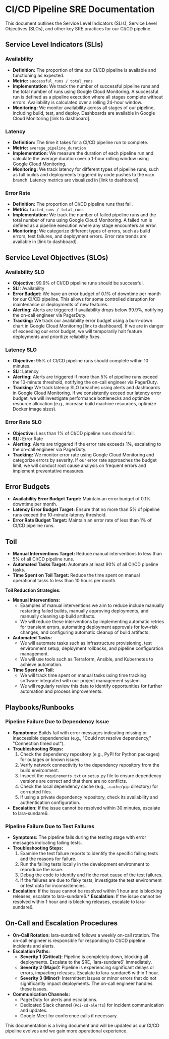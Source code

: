 # CI/CD Pipeline SRE Documentation

This document outlines the Service Level Indicators (SLIs), Service Level Objectives (SLOs), and other key SRE practices for our CI/CD pipeline.

## Service Level Indicators (SLIs)

### Availability

* **Definition:** The proportion of time our CI/CD pipeline is available and functioning as expected.
* **Metric:** `successful_runs / total_runs`
* **Implementation:** We track the number of successful pipeline runs and the total number of runs using Google Cloud Monitoring. A successful run is defined as a pipeline execution where all stages complete without errors. Availability is calculated over a rolling 24-hour window.
* **Monitoring:** We monitor availability across all stages of our pipeline, including build, test, and deploy.  Dashboards are available in Google Cloud Monitoring  [link to dashboard].

### Latency

* **Definition:** The time it takes for a CI/CD pipeline run to complete.
* **Metric:** `average_pipeline_duration`
* **Implementation:** We measure the duration of each pipeline run and calculate the average duration over a 1-hour rolling window using Google Cloud Monitoring.
* **Monitoring:** We track latency for different types of pipeline runs, such as full builds and deployments triggered by code pushes to the `main` branch. Latency metrics are visualized in  [link to dashboard].

### Error Rate

* **Definition:** The proportion of CI/CD pipeline runs that fail.
* **Metric:** `failed_runs / total_runs`
* **Implementation:** We track the number of failed pipeline runs and the total number of runs using Google Cloud Monitoring. A failed run is defined as a pipeline execution where any stage encounters an error.
* **Monitoring:** We categorize different types of errors, such as build errors, test failures, and deployment errors. Error rate trends are available in [link to dashboard].


## Service Level Objectives (SLOs)

### Availability SLO

* **Objective:** 99.9% of CI/CD pipeline runs should be successful.
* **SLI:** Availability
* **Error Budget:** We have an error budget of 0.1% of downtime per month for our CI/CD pipeline. This allows for some controlled disruption for maintenance or deployments of new features.
* **Alerting:** Alerts are triggered if availability drops below 99.9%, notifying the on-call engineer via PagerDuty.
* **Tracking:** We track our availability error budget using a burn-down chart in Google Cloud Monitoring [link to dashboard]. If we are in danger of exceeding our error budget, we will temporarily halt feature deployments and prioritize reliability fixes.

### Latency SLO

* **Objective:** 95% of CI/CD pipeline runs should complete within 10 minutes.
* **SLI:** Latency
* **Alerting:** Alerts are triggered if more than 5% of pipeline runs exceed the 10-minute threshold, notifying the on-call engineer via PagerDuty.
* **Tracking:** We track latency SLO breaches using alerts and dashboards in Google Cloud Monitoring. If we consistently exceed our latency error budget, we will investigate performance bottlenecks and optimize resource allocation (e.g., increase build machine resources, optimize Docker image sizes).

### Error Rate SLO

* **Objective:** Less than 1% of CI/CD pipeline runs should fail.
* **SLI:** Error Rate
* **Alerting:** Alerts are triggered if the error rate exceeds 1%, escalating to the on-call engineer via PagerDuty.
* **Tracking:** We monitor error rate using Google Cloud Monitoring and categorize errors by severity. If our error rate approaches the budget limit, we will conduct root cause analysis on frequent errors and implement preventative measures.


## Error Budgets

* **Availability Error Budget Target:** Maintain an error budget of 0.1% downtime per month.
* **Latency Error Budget Target:** Ensure that no more than 5% of pipeline runs exceed the 10-minute latency threshold.
* **Error Rate Budget Target:** Maintain an error rate of less than 1% of CI/CD pipeline runs.


## Toil

* **Manual Interventions Target:** Reduce manual interventions to less than 5% of all CI/CD pipeline runs.
* **Automated Tasks Target:** Automate at least 90% of all CI/CD pipeline tasks.
* **Time Spent on Toil Target:** Reduce the time spent on manual operational tasks to less than 10 hours per month.

**Toil Reduction Strategies:**

* **Manual Interventions:** 
    * Examples of manual interventions we aim to reduce include manually restarting failed builds, manually approving deployments, and manually cleaning up build artifacts.
    * We will reduce these interventions by implementing automatic retries for transient errors, automating deployment approvals for low-risk changes, and configuring automatic cleanup of build artifacts.
* **Automated Tasks:** 
    * We will automate tasks such as infrastructure provisioning, test environment setup, deployment rollbacks, and pipeline configuration management.
    * We will use tools such as Terraform, Ansible, and Kubernetes to achieve automation.
* **Time Spent on Toil:**
    * We will track time spent on manual tasks using time tracking software integrated with our project management system.
    * We will regularly review this data to identify opportunities for further automation and process improvements.


## Playbooks/Runbooks

### Pipeline Failure Due to Dependency Issue

* **Symptoms:** Builds fail with error messages indicating missing or inaccessible dependencies (e.g., "Could not resolve dependency," "Connection timed out").
* **Troubleshooting Steps:**
    1. Check the dependency repository (e.g., PyPI for Python packages) for outages or known issues.
    2. Verify network connectivity to the dependency repository from the build environment.
    3. Inspect the `requirements.txt` or `setup.py` file to ensure dependency versions are correct and that there are no conflicts.
    4. Check the local dependency cache (e.g., `.cache/pip` directory) for corrupted files.
    5. If using a private dependency repository, check its availability and authentication configuration.
* **Escalation:** If the issue cannot be resolved within 30 minutes, escalate to lara-sundare6.

### Pipeline Failure Due to Test Failures

* **Symptoms:** The pipeline fails during the testing stage with error messages indicating failing tests.
* **Troubleshooting Steps:**
    1. Examine the test failure reports to identify the specific failing tests and the reasons for failure.
    2. Run the failing tests locally in the development environment to reproduce the issue.
    3. Debug the code to identify and fix the root cause of the test failures.
    4. If the failures are due to flaky tests, investigate the test environment or test data for inconsistencies.
* **Escalation:** If the issue cannot be resolved within 1 hour and is blocking releases, escalate to lara-sundare6.* **Escalation:** If the issue cannot be resolved within 1 hour and is blocking releases, escalate to lara-sundare6.

## On-Call and Escalation Procedures

* **On-Call Rotation:** lara-sundare6 follows a weekly on-call rotation. The on-call engineer is responsible for responding to CI/CD pipeline incidents and alerts.
* **Escalation Paths:**
    * **Severity 1 (Critical):** Pipeline is completely down, blocking all deployments. Escalate to the SRE, 'lara-sundare6' immediately.
    * **Severity 2 (Major):** Pipeline is experiencing significant delays or errors, impacting releases. Escalate to lara-sundare6 within 1 hour.
    * **Severity 3 (Minor):** Intermittent issues or minor errors that do not significantly impact deployments. The on-call engineer handles these issues.
* **Communication Channels:**
    * PagerDuty for alerts and escalations.
    * Dedicated Slack channel (`#ci-cd-alerts`) for incident communication and updates.
    * Google Meet for conference calls if necessary.

This documentation is a living document and will be updated as our CI/CD pipeline evolves and we gain more operational experience.
